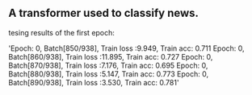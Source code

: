 ## A transformer used to classify news.


tesing results of the first epoch:

    
'Epoch: 0, Batch[850/938], Train loss :9.949, Train acc: 0.711
Epoch: 0, Batch[860/938], Train loss :11.895, Train acc: 0.727
Epoch: 0, Batch[870/938], Train loss :7.176, Train acc: 0.695
Epoch: 0, Batch[880/938], Train loss :5.147, Train acc: 0.773
Epoch: 0, Batch[890/938], Train loss :3.530, Train acc: 0.781'
